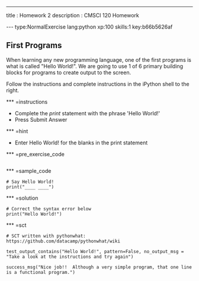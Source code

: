 ---
title       : Homework 2
description : CMSCI 120 Homework

--- type:NormalExercise lang:python xp:100 skills:1 key:b66b5626af
## First Programs

When learning any new programming language, one of the first programs is what is called "Hello World!".  We are going to use 1 of 6 primary building blocks for programs to create output to the screen.

Follow the instructions and complete instructions in the iPython shell to the right.

*** =instructions
- Complete the *print* statement with the phrase 'Hello World!'
- Press Submit Answer

*** =hint
- Enter Hello World! for the blanks in the print statement

*** =pre_exercise_code
```{python}
```

*** =sample_code
```{python}
# Say Hello World!
print("____ ____")

```

*** =solution
```{python}
# Correct the syntax error below
print("Hello World!")
```

*** =sct
```{python}
# SCT written with pythonwhat: https://github.com/datacamp/pythonwhat/wiki

test_output_contains("Hello World!", pattern=False, no_output_msg = "Take a look at the instructions and try again")

success_msg("Nice job!!  Although a very simple program, that one line is a functional program.")

```

